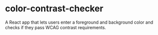 # color-contrast-checker
A React app that lets users enter a foreground and background color and checks if they pass WCAG contrast requirements.
